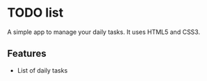 # TODO list

A simple app to manage your daily tasks.
It uses HTML5 and CSS3.

## Features

* List of daily tasks